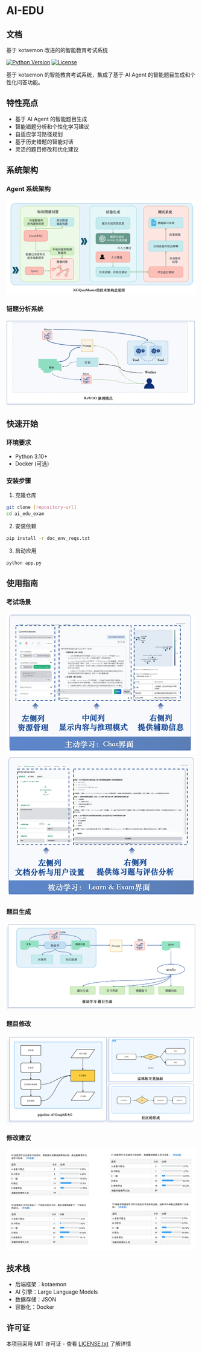 # AI-EDU

## 文档

 基于 kotaemon 改进的的智能教育考试系统

[![Python Version](https://img.shields.io/badge/python-3.10+-blue.svg)](https://python.org)
[![License](https://img.shields.io/badge/license-MIT-green.svg)](LICENSE.txt)

基于 kotaemon 的智能教育考试系统，集成了基于 AI Agent 的智能题目生成和个性化问答功能。

## 特性亮点

- 基于 AI Agent 的智能题目生成
- 智能错题分析和个性化学习建议
- 自适应学习路径规划
- 基于历史错题的智能对话
- 灵活的题目修改和优化建议

## 系统架构

### Agent 系统架构
![技术架构](docs/images/KGQuizMaster_structure.png)

### 错题分析系统
![推理模式](docs/images/ReWOO.png)

## 快速开始

### 环境要求
- Python 3.10+
- Docker (可选)

### 安装步骤

1. 克隆仓库
```bash
git clone [repository-url]
cd ai_edu_exam
```

2. 安装依赖
```bash
pip install -r doc_env_reqs.txt
```

3. 启动应用
```bash
python app.py
```


## 使用指南

### 考试场景
![学习场景1](docs/images/learn1.png)
![学习场景2](docs/images/learn2.png)

### 题目生成
![题目生成](docs/images/quiz_generate.png)

### 题目修改
![社区互动](docs/images/community.png)

### 修改建议
![问卷调查](docs/images/surveys.png)


## 技术栈

- 后端框架：kotaemon
- AI 引擎：Large Language Models
- 数据存储：JSON
- 容器化：Docker


## 许可证

本项目采用 MIT 许可证 - 查看 [LICENSE.txt](LICENSE.txt) 了解详情
